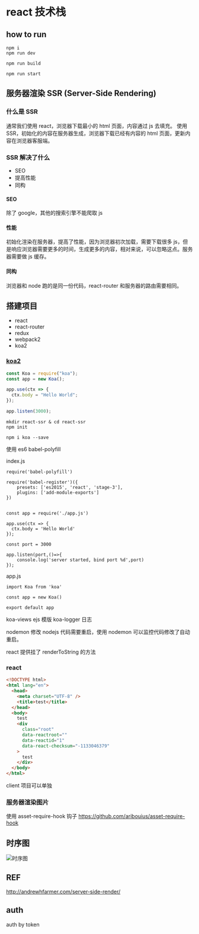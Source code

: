 # react 技术栈

## how to run

```
npm i
npm run dev

npm run build

npm run start
```

## 服务器渲染 SSR (Server-Side Rendering)

### 什么是 SSR

通常我们使用 react，浏览器下载最小的 html 页面，内容通过 js 去填充。
使用 SSR，初始化的内容在服务器生成，浏览器下载已经有内容的 html 页面，更新内容在浏览器客服端。

### SSR 解决了什么

- SEO
- 提高性能
- 同构

#### SEO

除了 google，其他的搜索引擎不能爬取 js

#### 性能

初始化渲染在服务器，提高了性能，因为浏览器初次加载，需要下载很多 js，但是响应浏览器需要更多的时间，生成更多的内容，相对来说，可以忽略这点。服务器需要做 js 缓存。

#### 同构

浏览器和 node 跑的是同一份代码，react-router 和服务器的路由需要相同。

## 搭建项目

- react
- react-router
- redux
- webpack2
- koa2

### [koa2](https://koajs.com/)

```js
const Koa = require("koa");
const app = new Koa();

app.use(ctx => {
  ctx.body = "Hello World";
});

app.listen(3000);
```

```
mkdir react-ssr & cd react-ssr
npm init

npm i koa --save
```

使用 es6
babel-polyfill

index.js

```
require('babel-polyfill')

require('babel-register')({
    presets: ['es2015', 'react', 'stage-3'],
    plugins: ['add-module-exports']
})


const app = require('./app.js')

app.use(ctx => {
  ctx.body = 'Hello World'
});

const port = 3000

app.listen(port,()=>{
	console.log('server started, bind port %d',port)
});
```

app.js

```
import Koa from 'koa'

const app = new Koa()

export default app
```

koa-views
ejs 模版
koa-logger 日志

nodemon 修改 nodejs 代码需要重启，使用 nodemon 可以监控代码修改了自动重启。

react 提供挂了 renderToString 的方法

### react

```html
<!DOCTYPE html>
<html lang="en">
  <head>
    <meta charset="UTF-8" />
    <title>test</title>
  </head>
  <body>
    test
    <div
      class="root"
      data-reactroot=""
      data-reactid="1"
      data-react-checksum="-1133046379"
    >
      test
    </div>
  </body>
</html>
```

client 项目可以单独

### 服务器渲染图片

使用 asset-require-hook 钩子
https://github.com/aribouius/asset-require-hook

## 时序图

![时序图](http://odyv5xg88.bkt.clouddn.com/react-ssr.png)

## REF

http://andrewhfarmer.com/server-side-render/

## auth

auth by token
